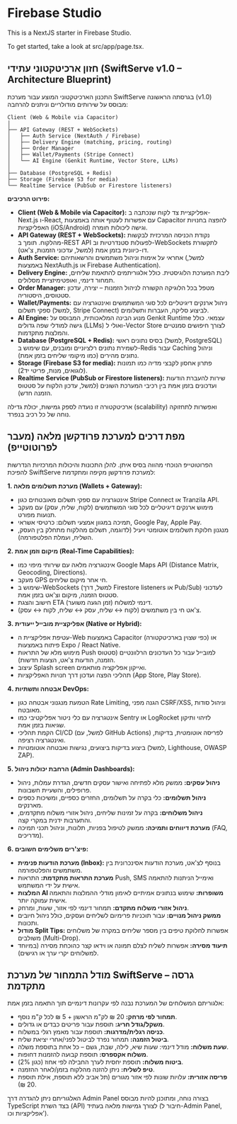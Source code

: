 
# Firebase Studio

This is a NextJS starter in Firebase Studio.

To get started, take a look at src/app/page.tsx.

## חזון ארכיטקטוני עתידי (SwiftServe v1.0 – Architecture Blueprint)

התכנון הארכיטקטוני המוצע עבור מערכת SwiftServe בגרסתה הראשונה (v1.0) מבוסס על שירותים מודולריים וניתנים להרחבה:

```text
Client (Web & Mobile via Capacitor)
│
├── API Gateway (REST + WebSockets)
│   ├── Auth Service (NextAuth / Firebase)
│   ├── Delivery Engine (matching, pricing, routing)
│   ├── Order Manager
│   ├── Wallet/Payments (Stripe Connect)
│   └── AI Engine (Genkit Runtime, Vector Store, LLMs)
│
├── Database (PostgreSQL + Redis)
├── Storage (Firebase S3 for media)
└── Realtime Service (PubSub or Firestore listeners)
```

**פירוט הרכיבים:**

*   **Client (Web & Mobile via Capacitor):** אפליקציית צד לקוח שנכתבה ב-Next.js ו-React, עם אפשרות לעטוף אותה באמצעות Capacitor להפצה בחנויות האפליקציות (iOS/Android) וגישה ליכולות חומרה.
*   **API Gateway (REST + WebSockets):** נקודת הכניסה המרכזית לבקשות מהלקוח. תומך ב-REST API לפעולות סטנדרטיות וב-WebSockets לתקשורת דו-כיוונית בזמן אמת (למשל, עדכוני הזמנות, צ'אט).
*   **Auth Service:** אחראי על אימות וניהול משתמשים והרשאותיהם (למשל, באמצעות NextAuth.js או Firebase Authentication).
*   **Delivery Engine:** ליבת המערכת הלוגיסטית. כולל אלגוריתמים להתאמת שליחים, תמחור דינמי, ואופטימיזציית מסלולים.
*   **Order Manager:** מטפל בכל הלוגיקה הקשורה לניהול הזמנות – יצירה, עדכון סטטוסים, היסטוריה.
*   **Wallet/Payments:** ניהול ארנקים דיגיטליים לכל סוגי המשתמשים ואינטגרציה עם ספקי תשלום (למשל, Stripe Connect) לביצוע סליקה, העברות ותשלומים.
*   **AI Engine:** מנוע הבינה המלאכותית, המבוסס על Genkit Runtime עצמאי. כולל גישה למודלי שפה גדולים (LLMs) ואולי ל-Vector Store לצורך חיפושים סמנטיים והמלצות מתקדמות.
*   **Database (PostgreSQL + Redis):** בסיס נתונים ראשי (למשל, PostgreSQL) לשמירת נתונים רלציוניים ומובנים, עם שימוש ב-Redis עבור Caching וניהול נתונים מהירים (כמו מיקומי שליחים בזמן אמת).
*   **Storage (Firebase S3 for media):** פתרון אחסון לקבצי מדיה כמו תמונות (לוגואים, מנות, פריטי יד2).
*   **Realtime Service (PubSub or Firestore listeners):** שירות להעברת הודעות ועדכונים בזמן אמת בין רכיבי המערכת השונים (למשל, עדכון הלקוח על סטטוס הזמנה חדש).

ארכיטקטורה זו נועדה לספק גמישות, יכולת גדילה (scalability) ואפשרות לתחזוקה נוחה של כל רכיב בנפרד.

## מפת דרכים למערכת פרודקשן מלאה (מעבר לפרוטוטייפ)

הפרוטוטייפ הנוכחי מהווה בסיס איתן. להלן התכונות והיכולות המרכזיות הנדרשות להפיכת SwiftServe למערכת פרודקשן מקיפה ומתקדמת:

**1. מערכת תשלומים מלאה (Wallets + Gateway):**
*   אינטגרציה עם ספקי תשלום מאובטחים כגון Stripe Connect או Tranzila API.
*   מימוש ארנקים דיגיטליים לכל סוגי המשתמשים (לקוח, שליח, עסק) עם מעקב תנועות מפורט.
*   תמיכה במגוון אמצעי תשלום: כרטיסי אשראי, Google Pay, Apple Pay.
*   מנגנון חלוקת תשלומים אוטומטי ויעיל (לדוגמה, תשלום מהלקוח מתחלק בין העסק, השליח, ועמלת הפלטפורמה).

**2. מיקום וזמן אמת (Real-Time Capabilities):**
*   אינטגרציה מלאה עם שירותי מיפוי כמו Google Maps API (Distance Matrix, Geocoding, Directions).
*   מעקב GPS חי אחר מיקום שליחים.
*   שימוש ב-WebSockets (למשל, דרך Firestore listeners או Pub/Sub) לעדכוני סטטוס הזמנה, מיקום וצ'אט בזמן אמת.
*   חישוב והצגת ETA (זמן הגעה משוער) דינמי למשלוח.
*   צ'אט חי בין משתמשים (לקוח ↔ שליח, עסק ↔ שליח, לקוח ↔ עסק).

**3. אפליקציית מובייל ייעודית (Native or Hybrid):**
*   עטיפת אפליקציית ה-Web באמצעות Capacitor (כפי שצוין בארכיטקטורה) או פיתוח באמצעות Expo / React Native.
*   מימוש מלא של התראות Push למובייל עבור כל העדכונים הרלוונטיים (סטטוס הזמנה, הודעות צ'אט, הצעות חדשות).
*   עיצוב Splash screen ואייקון אפליקציה מותאמים.
*   תהליכי הפצה ועדכון דרך חנויות האפליקציות (App Store, Play Store).

**4. אבטחה ותשתיות DevOps:**
*   הטמעת מנגנוני אבטחה כגון Rate Limiting, הגנה מפני CSRF/XSS, וניהול סודות מאובטח.
*   אינטגרציה עם כלי ניטור אפליקטיבי כמו Sentry או LogRocket לזיהוי ותיקון שגיאות בזמן אמת.
*   הקמת תהליכי CI/CD (למשל, עם GitHub Actions) לפריסה אוטומטית, בדיקות, ואינטגרציה רציפה.
*   ביצוע בדיקות ביצועים, נגישות ואבטחה אוטומטיות (למשל, Lighthouse, OWASP ZAP).

**5. הרחבת יכולות ניהול (Admin Dashboards):**
*   **ניהול עסקים:** ממשק מלא לפתיחה ואישור עסקים חדשים, הגדרת עמלות, ניהול פרופילים, והשעיית חשבונות.
*   **ניהול תשלומים:** כלי בקרה על תשלומים, החזרים כספיים, ומשיכות כספים מארנקים.
*   **ניהול משלוחים:** בקרה על זמינות שליחים, ניהול אזורי משלוח מתקדמים, והתערבות ידנית במקרי קצה.
*   **מערכת דיווחים ותמיכה:** ממשק לטיפול בפניות, תלונות, וניהול תכני תמיכה (FAQ, מדריכים).

**6. פיצ'רים משלימים חשובים:**
*   **מערכת הודעות פנימית (Inbox):** בנוסף לצ'אט, מערכת הודעות אסינכרונית בין משתמשים והפלטפורמה.
*   **מערכת התראות מתקדמת:** התראות Push, SMS ואימייל הניתנות להתאמה אישית על ידי המשתמש.
*   **המלצות AI משופרות:** שימוש בנתונים אמיתיים לאימון מודלי ההמלצות והתאמה אישית עמוקה יותר.
*   **ניהול אזורי משלוח מתקדם:** תמחור דינמי לפי אזור, שעות, ומרחק.
*   **ממשק ניהול מנויים:** עבור תוכניות פרימיום לשליחים ועסקים, כולל ניהול חיובים ותכונות.
*   **מודול Split Tips:** אפשרות לחלוקת טיפים בין מספר שליחים במקרה של משלוחים משולבים (Multi-Drop).
*   **תיעוד מסירה:** אפשרות לשליח לצלם תמונה או וידאו קצר כהוכחת מסירה (במיוחד למשלוחים יקרי ערך או רגישים).

## מודל התמחור של מערכת SwiftServe – גרסה מתקדמת

אלגוריתם המשלוחים של המערכת נבנה לפי עקרונות דינמיים תוך התאמה בזמן אמת:

*   **תמחור לפי מרחק:** 20 ₪ לק"מ הראשון + 5 ₪ לכל ק"מ נוסף.
*   **משקל/גודל חריג:** תוספת עבור פריטים כבדים או גדולים.
*   **כניסה רגלית/מדרגות:** תוספת עבור מאמץ רגלי במשלוח.
*   **ביטול הזמנה:** תמחור נפרד לביטול לפני/אחרי יציאת שליח.
*   **שעת משלוח:** מודל דינמי: שעות שיא, לילה, שבת, גשם – כל אחת בתוספת משלה.
*   **משלוח אקספרס:** תוספת קבועה להזמנות דחופות.
*   **ביטוח משלוח:** תוספת יחסית לערך החבילה לפי אחוז (כגון 2%).
*   **טיפ לשליח:** ניתן להזנה מהלקוח בזמן/לאחר ההזמנה.
*   **פריסה אזורית:** עלויות שונות לפי אזור מגורים (תל אביב ללא תוספת, אילת תוספת 20 ₪).

האלגוריתם ניתן להגדרה דרך Admin Panel בצורה נוחה, ומתוכנן להיות מבוסס TypeScript בצד השרת (API) לצורך גמישות מלאה בעתיד (חיבור ל-Admin Panel, אפליקציות וכו').
```